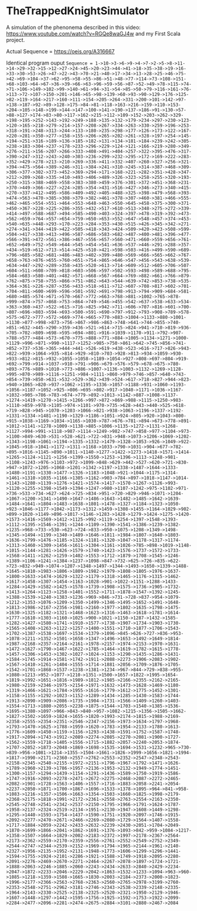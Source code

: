 # TheTrappedKnightSimulator
A simulation of the phenonema described in this video: https://www.youtube.com/watch?v=RGQe8waGJ4w and my First Scala project.

Actual Sequence = https://oeis.org/A316667

Identical program ouput `Sequence = 1->10->3->6->9->4->7->2->5->8->11->14->29->32->15->12->27->24->45->20->23->44->41->18->35->38->19->16->33->30->53->26->47->22->43->70->21->40->17->34->13->28->25->46->75->42->69->104->37->62->95->58->55->86->51->48->77->114->73->108->151->68->103->64->67->36->39->66->63->96->59->56->87->52->49->78->115->74->71->106->149->102->99->140->61->94->31->54->85->50->79->116->161->76->113->72->107->150->201->146->65->98->139->60->93->90->129->176->125->82->119->164->217->160->111->154->205->264->331->200->101->142->97->138->187->92->89->128->175->84->81->118->163->216->159->110->153->204->105->148->199->144->147->100->141->190->137->186->91->130->57->88->127->174->83->80->117->162->215->112->109->152->203->262->329->198->195->252->143->192->249->188->135->132->179->234->297->230->123->120->165->218->279->214->157->208->267->334->263->330->259->196->253->318->191->248->313->244->133->180->235->298->177->126->173->122->167->220->281->350->277->158->155->206->265->202->261->328->197->254->145->194->251->316->189->136->185->182->131->134->181->184->239->242->305->238->183->304->237->178->233->296->229->124->121->166->219->280->349->276->211->156->207->266->333->408->491->404->257->322->395->476->317->390->247->312->243->240->303->236->299->232->295->172->169->222->283->352->429->278->213->210->269->336->411->332->407->260->327->256->321->394->475->564->389->246->311->384->241->310->245->314->387->468->309->306->377->302->373->452->369->294->171->168->221->282->351->428->347->212->209->268->335->410->493->406->489->326->323->258->255->320->193->250->315->388->469->558->383->380->459->376->301->372->451->368->231->370->449->366->227->224->285->354->431->516->427->346->273->340->415->270->337->412->495->586->409->492->405->488->325->398->479->568->393->474->563->470->385->308->379->382->461->378->307->460->381->466->555->462->465->554->551->464->553->648->463->550->645->458->375->300->371->450->367->228->225->286->355->432->517->610->513->348->275->272->339->414->497->588->687->494->585->490->403->324->397->478->319->392->473->562->659->764->557->654->759->650->653->552->647->548->457->374->453->540->635->448->293->170->223->284->353->430->515->426->345->342->271->274->341->344->419->422->505->418->343->424->509->420->423->508->599->504->417->338->413->496->587->686->583->682->487->400->481->396->477->566->391->472->561->386->467->556->657->560->471->660->559->656->761->652->649->752->549->644->545->454->541->636->537->446->291->288->357->434->519->612->713->514->425->510->421->598->503->416->499->590->689->796->685->582->681->486->483->402->399->480->569->666->565->662->767->658->763->876->655->760->651->754->865->646->547->456->543->638->539->634->447->292->289->358->435->520->613->714->609->512->605->706->507->604->511->608->709->818->603->506->597->502->593->498->589->688->795->584->683->580->401->482->571->668->567->664->769->882->661->766->879->762->875->758->755->866->751->862->643->544->639->742->853->738->535->364->361->226->287->356->433->518->611->712->607->708->817->602->701->704->811->600->699->596->501->592->691->798->913->794->909->684->581->680->485->574->671->570->667->772->663->768->881->1002->765->878->999->874->757->868->753->864->749->546->455->542->637->538->633->534->363->360->437->522->615->716->825->942->711->606->707->816->601->700->807->696->803->594->693->500->591->690->797->912->793->908->789->578->575->672->777->572->669->774->665->770->883->1004->1133->880->1001->1130->877->998->873->756->867->986->863->748->641->744->855->740->851->632->445->290->359->436->521->614->715->824->941->710->819->936->705->702->809->698->595->694->801->916->1039->1170->911->792->907->788->577->484->573->670->775->888->771->884->1005->1134->1271->1000->1129->996->871->990->1117->1252->985->750->861->642->745->856->741->852->737->536->365->444->441->526->619->438->523->616->717->826->943->822->939->1064->935->814->929->810->703->928->813->934->1059->930->933->812->815->932->1055->1058->1189->1054->927->808->697->804->919->692->799->914->1037->910->791->906->679->576->579->678->675->780->893->776->889->1010->773->886->1007->1136->1003->1132->1269->1128->995->870->989->1116->1251->984->1111->860->979->746->857->640->743->854->739->850->631->532->529->362->439->524->617->718->827->944->823->940->1065->820->937->1062->1195->1336->1057->1188->931->1060->1193->1056->1187->1052->925->806->695->802->917->1040->1171->1036->1167->1032->905->786->783->674->779->892->1013->1142->887->1008->1137->1274->1419->1270->1415->1266->997->872->869->988->1115->1250->983->1110->859->978->1105->974->1101->970->735->628->443->440->525->618->719->828->945->1070->1203->1066->821->938->1063->1196->1337->1192->1331->1334->1481->1190->1329->1186->1051->924->805->920->1043->800->915->1038->1169->1034->1165->1030->787->676->781->894->673->778->891->1012->1141->1278->1009->1138->885->1006->1135->1272->1131->1268->1127->994->991->1118->987->1114->1249->982->747->858->977->1104->973->1100->849->630->531->528->621->722->831->948->1073->1206->1069->1202->1343->1198->1061->1194->1335->1332->1479->1328->1053->926->1049->922->1045->918->1041->1172->1311->1168->1033->790->1031->904->677->782->895->1016->1145->890->1011->1140->1277->1422->1273->1418->1571->1414->1265->1124->1121->1256->1399->1550->1253->1396->1113->1248->981->1108->1243->976->1103->972->1099->848->629->442->527->620->721->830->947->1072->1205->1068->1201->1342->1197->1338->1487->1644->1333->1480->1191->1330->1477->1326->1183->1048->921->1044->1175->1314->1461->1310->1035->1166->1305->1162->903->784->897->1018->1147->1014->1143->1280->1139->1276->1421->1574->1417->1570->1267->1126->993->1120->1255->1398->1549->1394->1247->980->1107->1242->975->1102->971->736->533->734->627->624->725->834->951->720->829->946->1071->1204->1067->1200->1341->1490->1647->1486->1643->1482->1485->1642->1639->1484->1641->1804->1483->1638->1801->1478->1327->1184->1323->1050->923->1046->1177->1042->1173->1312->1459->1308->1455->1164->1029->902->899->1020->1149->896->1017->1146->1283->1428->1279->1424->1275->1420->1573->1416->1569->1412->1125->992->1119->1254->1397->1548->1393->1112->1395->1546->1391->1244->1109->1390->1541->1386->1239->1382->1235->968->733->530->623->724->833->950->1075->1208->1349->1498->1345->1494->1199->1340->1489->1646->1811->1984->1807->1640->1803->1636->1799->1476->1185->1324->1181->1320->1047->1178->1317->1174->1313->1460->1309->1456->1611->1304->1161->1026->785->898->1019->1148->1015->1144->1281->1426->1579->1740->1423->1576->1737->1572->1733->1568->1411->1262->1259->1402->1553->1712->1879->1708->1545->1246->1389->1106->1241->1384->1237->1098->847->732->625->726->835->622->723->832->949->1074->1207->1348->1497->1344->1493->1650->1339->1488->1645->1810->1983->1806->1809->1982->1979->1808->1805->1976->1637->1800->1633->1474->1629->1322->1179->1318->1465->1176->1315->1462->1617->1458->1307->1454->1163->1028->901->1022->1151->1288->1433->1284->1429->1582->1425->1578->1739->1908->1575->1736->1905->1732->1413->1264->1123->1258->1401->1552->1711->1878->1547->1392->1245->1388->1539->1240->1383->1236->969->846->731->728->837->954->1079->1212->1353->1076->1209->1350->1499->1346->1495->1652->1491->1648->1813->1986->2167->2356->1981->2160->1977->1802->1635->1798->1475->1630->1325->1182->1321->1468->1623->1316->1463->1618->1781->1614->1777->1610->1303->1160->1025->900->1021->1150->1287->1432->1585->1282->1427->1580->1741->1910->1577->1738->1907->1734->1903->1730->1565->1408->1263->1122->1257->1400->1551->1710->1877->1706->1543->1702->1387->1538->1697->1534->1379->1096->845->626->727->836->953->1078->1211->1352->1501->1658->1347->1496->1653->1492->1649->1814->1987->2168->2357->2164->2161->1978->2157->1974->2153->1970->1631->1472->1627->1790->1467->1622->1785->1464->1619->1782->1615->1778->1457->1306->1453->1302->1027->1024->1153->1290->1435->1286->1431->1584->1745->1914->1581->1742->1911->2088->2273->1906->2083->1902->1567->1410->1261->1404->1555->1714->1881->2056->1709->1876->1705->1542->1701->1868->1537->1238->1381->1234->967->844->729->838->955->1080->1213->952->1077->1210->1351->1500->1657->1822->1995->1654->1819->1992->1651->1816->1989->1812->1985->2166->2355->2162->2165->1980->2159->2346->1975->2154->1971->1632->1473->1628->1469->1180->1319->1466->1621->1784->1955->1616->1779->1612->1775->1452->1301->1158->1155->1292->1023->1152->1289->1434->1285->1430->1583->1744->1913->2090->1909->2086->1735->1904->1731->1566->1409->1260->1403->1554->1713->1880->2055->2238->1875->1544->1703->1540->1385->1536->1695->1380->1097->966->843->840->957->1082->1215->1356->1505->1662->1827->1502->1659->1824->1655->1820->1993->2174->1815->1988->2169->2358->2555->2354->2351->2546->2347->2156->1973->1634->1797->1968->1793->1470->1625->1788->1959->1620->1783->1954->2133->1780->1613->1776->1609->1450->1159->1156->1293->1438->1591->1752->1587->1748->1917->2094->1743->1912->2089->2274->2085->2270->2081->1900->1727->1562->1559->1718->1405->1556->1715->1882->2057->2240->2053->1874->1707->2052->1873->2048->1869->1698->1535->1694->1531->1232->965->730->839->956->1081->1214->1355->1504->1661->1826->1999->1656->1821->1994->1817->1990->2171->2360->2557->2762->2553->2352->2547->2348->2543->2158->2345->2540->2155->1972->2151->1796->1967->1792->1471->1626->1789->1960->2139->1786->1957->2136->1953->2132->1949->1774->1451->1300->1157->1294->1439->1154->1291->1436->1589->1750->1919->1586->1747->1916->2093->2278->2471->2672->2275->2468->2087->2272->2465->2082->1901->1728->1563->1406->1557->1716->1883->2058->2241->2054->2237->2050->1871->1700->1867->1696->1533->1378->1095->964->841->958->1083->1216->1357->1506->1663->1354->1503->1660->1825->1998->2179->2368->2175->1818->1991->2172->2361->2558->2763->2554->2163->2350->2545->2748->2541->2342->2537->2150->1795->1966->1791->1624->1787->1958->2137->2324->2519->2134->1951->2130->1947->1608->1449->1298->1295->1440->1593->1754->1437->1590->1751->1920->2097->1746->1915->2092->2277->2470->2671->2466->2269->2080->1729->1564->1407->1558->1717->1884->2059->2242->2433->2632->2239->2430->2051->1704->2049->1870->1699->1866->2041->1862->1691->1376->1093->842->959->1084->1217->1358->1507->1664->1829->2002->2183->2372->1997->2178->2367->2564->2173->2362->2559->2170->2359->2556->2761->2552->2549->2752->2349->2544->2747->2344->2539->2152->1969->1794->1965->2144->1961->2140->2327->1956->2135->1952->2131->1948->1773->1606->1299->1296->1441->1594->1755->1924->2101->2286->1921->1588->1749->1918->2095->2280->2091->2276->2469->2670->2271->2464->2267->2078->1897->1724->1721->1888->2063->2246->1885->2060->2243->2434->2633->2840->2429->2234->2047->1872->2233->2046->2229->2042->1863->1532->1233->1094->963->960->1085->1218->1359->1508->1665->1830->2003->2184->2373->2000->1823->1996->2177->2366->2563->2768->2363->2560->2765->2978->3199->2760->2353->2548->2751->2962->3181->2746->2343->2538->2339->2148->2335->1964->2143->2330->2525->2138->2325->2520->2321->1950->2129->1946->1607->1448->1297->1442->1595->1756->1925->1592->1753->1922->2099->2284->2477->2096->2281->2474->2675->2884->3101->2880->2467->2084`
